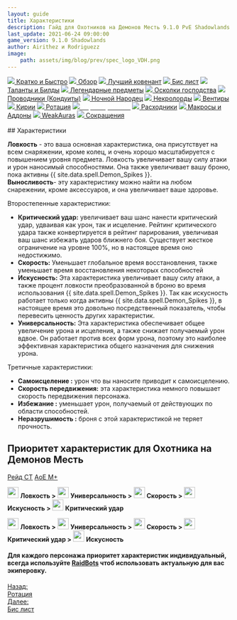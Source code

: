 ```yaml
---
layout: guide
title: Характеристики
description: Гайд для Охотников на Демонов Месть 9.1.0 PvE Shadowlands
last_update: 2021-06-24 09:00:00
game_version: 9.1.0 Shadowlands 
author: Airithez и Rodriguezz
image:
    path: assets/img/blog/prev/spec_logo_VDH.png
---
```


<div id="smooth-nav-outer">
<a href="{{ site.url }}/guide/vengeance/quick_faq.html"><img src="https://wow.zamimg.com/images/wow/icons/medium/wow_token01.jpg"> Кратко и Быстро</a>
<a href="{{ site.url }}/guide/vengeance/overview.html"><img src="https://wow.zamimg.com/images/wow/icons/medium/inv_misc_spyglass_02.jpg"> Обзор</a>
<a href="{{ site.url }}/guide/vengeance/covenant.html"><img src="https://wow.zamimg.com/images/wow/icons/medium/achievement_mythicdungeons_shadowlands.jpg"> Лучший ковенант</a>
<a href="{{ site.url }}/guide/vengeance/gear.html"><img src="https://wow.zamimg.com/images/wow/icons/medium/inv_chest_chain_03.jpg"> Бис лист</a>
<a href="{{ site.url }}/guide/vengeance/talent-builds.html"><img src="https://wow.zamimg.com/images/wow/icons/medium/ability_marksmanship.jpg"> Таланты и Билды</a>
<a href="{{ site.url }}/guide/vengeance/legendaries-shadowlands.html"><img src="https://wow.zamimg.com/images/wow/icons/medium/runesmith_icon.jpg"> Легендарные предметы</a>
<a href="{{ site.url }}/guide/vengeance/domination-set-bonuses.html"><img src="https://wow.zamimg.com/images/wow/icons/medium/wow_token01.jpg"> Осколки господства</a>
<a href="{{ site.url }}/guide/vengeance/conduits-shadowlands.html"><img src="https://wow.zamimg.com/images/wow/icons/medium/ability_rogue_rollthebones02.jpg"> Проводники (Кондуиты)</a>
<a href="{{ site.url }}/guide/vengeance/night-fae.html"><img src="https://wow.zamimg.com/images/wow/icons/medium/ui_sigil_nightfae.jpg"> Ночной Народец</a>
<a href="{{ site.url }}/guide/vengeance/necrolord.html"><img src="https://wow.zamimg.com/images/wow/icons/medium/ui_sigil_necrolord.jpg"> Некролорды</a>
<a href="{{ site.url }}/guide/vengeance/venthyr.html"><img src="https://wow.zamimg.com/images/wow/icons/medium/ui_sigil_venthyr.jpg"> Вентиры</a>
<a href="{{ site.url }}/guide/vengeance/kyrian.html"><img src="https://wow.zamimg.com/images/wow/icons/medium/ui_sigil_kyrian.jpg"> Кирии</a>
<a href="{{ site.url }}/guide/vengeance/rotation-priority.html"><img src="https://wow.zamimg.com/images/wow/icons/medium/wow_token01.jpg"> Ротация</a>
<a href="{{ site.url }}/guide/vengeance/stats.html"><img src="https://wow.zamimg.com/images/wow/icons/medium/inv_inscription_80_warscroll_intellect.jpg"><span style="color: white;"> Характеристики</span></a>
<a href="{{ site.url }}/guide/vengeance/consumables.html"><img src="https://wow.zamimg.com/images/wow/icons/medium/inv_potion_92.jpg"> Расходники</a>
<a href="{{ site.url }}/guide/vengeance/macros-addons.html"><img src="https://wow.zamimg.com/images/wow/icons/medium/inv_eng_gearspringparts.jpg"> Макросы и Аддоны</a>
<a href="{{ site.url }}/guide/vengeance/weakauras.html"><img src="https://wow.zamimg.com/images/wow/icons/medium/spell_holy_auramastery.jpg"> WeakAuras</a>
<a href="{{ site.url }}/guide/vengeance/common-terms.html"><img src="https://wow.zamimg.com/images/wow/icons/medium/ui_chat.jpg"> Сокращения</a>
</div>
<br>
## Характеристики

**Ловкость** - это ваша основная характеристика, она присутствует на всем снаряжении, кроме колец, и очень хорошо масштабируется с повышением уровня предмета. Ловкость увеличивает вашу силу атаки и урон наносимый способностями. Она также увеличивает вашу броню, пока активны {{ site.data.spell.Demon_Spikes }}.<br>
**Выносливость**- эту характеристику можно найти на любом снарежении, кроме аксессуаров, и она увеличивает ваше здоровье.

Второстепенные характеристики:

<ul>
<li> <b>Критический удар:</b> увеличивает ваш шанс нанести критический удар, удваивая как урон, так и исцеление. Рейтинг критического удара также конвертируется в рейтинг парирования, увеличивая ваш шанс избежать ударов ближнего боя. Существует жесткое ограничение на уровне 100%, но в настоящее время оно недостижимо.</li>
<li> <b>Скорость:</b> Уменьшает глобальное время восстановления, также уменьшает время восстановления некоторых способностей</li>
<li> <b>Искусность:</b> Эта характеристика увеличивает вашу силу атаки, а также процент ловкости преобразованной в броню во время использования {{ site.data.spell.Demon_Spikes }}. Так как искусность работает только когда активны {{ site.data.spell.Demon_Spikes }}, в настоящее время это довольно посредственный показатель, чтобы перевесить ценность других характеристик.</li>
<li> <b>Универсальность:</b> Эта характеристика обеспечивает общее увеличение урона и исцеления, а также снижает получаемый урон вдвое. Он работает против всех форм урона, поэтому это наиболее эффективная характеристика общего назначения для снижения урона.</li>
</ul>

Третичные характеристики:

<ul>
<li> <b>Самоисцеление :</b> урон что вы наносите приводит к самоисцелению.</li>
<li> <b>Скорость передвижения:</b> эта характеристика немного повышает скорость передвижения персонажа.</li>
<li> <b>Избежание :</b> уменьшает урон, получаемый от действующих по области способностей.</li>
<li> <b>Неразрушимость :</b> броня с этой характеристикой не теряет прочность.</li>
</ul>

## Приоритет характеристик для Охотника на Демонов Месть

<div class="tabs">
<div class="tabs__nav">
<a class="tabs__link tabs__link_active" href="#content-1">Рейд СТ</a>
<a class="tabs__link" href="#content-2">АоЕ М+</a>
</div>

<div class="tabs__content">

<div class="tabs__pane tabs__pane_show" id="content-1">
<div class="tabs_in" markdown="1">

<img src="{{ site.url }}/assets/img/guide/havoc/agil.png" width="25" height="25"> **Ловкость >** <img src="{{ site.url }}/assets/img/guide/havoc/vers.png" width="25" height="25"> **Универсальность >** <img src="{{ site.url }}/assets/img/guide/havoc/speed.png" width="25" height="25"> **Скорость >** <img src="{{ site.url }}/assets/img/guide/havoc/mastry.png" width="25" height="25"> **Искусность >** <img src="{{ site.url }}/assets/img/guide/havoc/crit.png" width="25" height="25"> **Критический удар**

</div>
</div>

<div class="tabs__pane" id="content-2">
	  
 <div class="tabs_in" markdown="1">

<img src="{{ site.url }}/assets/img/guide/havoc/agil.png" width="25" height="25"> **Ловкость >** <img src="{{ site.url }}/assets/img/guide/havoc/vers.png" width="25" height="25"> **Универсальность >** <img src="{{ site.url }}/assets/img/guide/havoc/speed.png" width="25" height="25"> **Скорость >** <img src="{{ site.url }}/assets/img/guide/havoc/crit.png" width="25" height="25"> **Критический удар >** <img src="{{ site.url }}/assets/img/guide/havoc/mastry.png" width="25" height="25"> **Искусность** 

</div>   
</div>
 
</div>
</div>
  
#### Для каждого персонажа приоритет характеристик индивидуальный, всегда используйте <a href="https://www.raidbots.com/simbot">RaidBots</a> чтоб использовать актуальную для вас экиперовку.

  <script>
    var $tabs = function (target) {
      var
        _elemTabs = (typeof target === 'string' ? document.querySelector(target) : target),
        _eventTabsShow,
        _showTab = function (tabsLinkTarget) {
          var tabsPaneTarget, tabsLinkActive, tabsPaneShow;
          tabsPaneTarget = document.querySelector(tabsLinkTarget.getAttribute('href'));
          tabsLinkActive = tabsLinkTarget.parentElement.querySelector('.tabs__link_active');
          tabsPaneShow = tabsPaneTarget.parentElement.querySelector('.tabs__pane_show');
          // если следующая вкладка равна активной, то завершаем работу
          if (tabsLinkTarget === tabsLinkActive) {
            return;
          }
          // удаляем классы у текущих активных элементов
          if (tabsLinkActive !== null) {
            tabsLinkActive.classList.remove('tabs__link_active');
          }
          if (tabsPaneShow !== null) {
            tabsPaneShow.classList.remove('tabs__pane_show');
          }
          // добавляем классы к элементам (в завимости от выбранной вкладки)
          tabsLinkTarget.classList.add('tabs__link_active');
          tabsPaneTarget.classList.add('tabs__pane_show');
          document.dispatchEvent(_eventTabsShow);
        },
        _switchTabTo = function (tabsLinkIndex) {
          var tabsLinks = _elemTabs.querySelectorAll('.tabs__link');
          if (tabsLinks.length > 0) {
            if (tabsLinkIndex > tabsLinks.length) {
              tabsLinkIndex = tabsLinks.length;
            } else if (tabsLinkIndex < 1) {
              tabsLinkIndex = 1;
            }
            _showTab(tabsLinks[tabsLinkIndex - 1]);
          }
        };

      _eventTabsShow = new CustomEvent('tab.show', { detail: _elemTabs });

      _elemTabs.addEventListener('click', function (e) {
        var tabsLinkTarget = e.target;
        // завершаем выполнение функции, если кликнули не по ссылке
        if (!tabsLinkTarget.classList.contains('tabs__link')) {
          return;
        }
        // отменяем стандартное действие
        e.preventDefault();
        _showTab(tabsLinkTarget);
      });

      return {
        showTab: function (target) {
          _showTab(target);
        },
        switchTabTo: function (index) {
          _switchTabTo(index);
        }
      }

    };

    var mytabs = $tabs('.tabs');
    if (localStorage.getItem('mytabs')) {
      mytabs.showTab(document.querySelector('[href="' + localStorage.getItem('mytabs') + '"]'));
    }

    document.addEventListener('tab.show', function (e) {
      localStorage.setItem('mytabs', e.detail.querySelector('.tabs__link_active').getAttribute('href'));
    })
  </script>


<div class="minibox minibox-left"><a href="{{ site.url }}/guide/vengeance/rotation-priority.html">Назад:<br>Ротация</a></div> 
<div class="minibox"><a href="{{ site.url }}/guide/vengeance/gear.html">Далее:<br>Бис лист</a></div>














